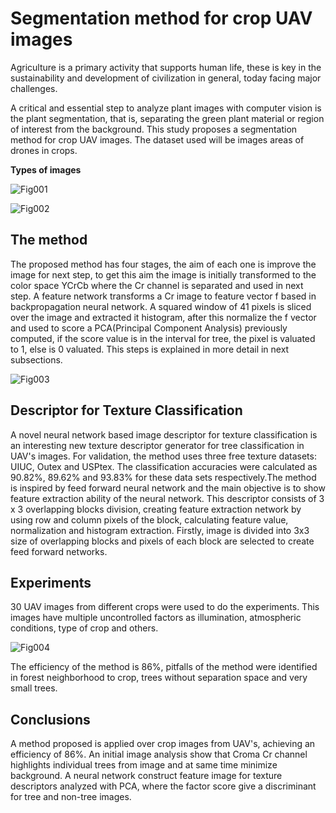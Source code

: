 <h1>Segmentation method for crop UAV images</h1>

Agriculture is a primary activity that supports human life, these is key in the sustainability and development of civilization in general, today facing major challenges. 

A critical and essential step to analyze plant images with computer vision is the plant segmentation, that is, separating the green plant material or region of interest from the background. 
This study proposes a segmentation method for crop UAV images. The dataset used will be images areas of drones in crops.

<b>Types of images</b>

![Fig001](https://user-images.githubusercontent.com/29265084/58557295-6bacc980-81f4-11e9-814c-0b1d5049fa7c.png)

![Fig002](https://user-images.githubusercontent.com/29265084/58557354-9434c380-81f4-11e9-99d4-0b90c4b9795f.png)

<h2>The method</h2>

The proposed method has four stages, the aim of each one is improve the image for next step, to get this aim the image is initially transformed to the color space YCrCb where the Cr channel is separated and used in next step. A feature network transforms a Cr image to  feature vector f based in backpropagation neural network. A squared window of 41 pixels is sliced over the image and extracted it histogram, after this normalize the f vector and used to score a PCA(Principal Component Analysis) previously computed, if the score value is in the interval for tree, the pixel is valuated to 1, else is 0 valuated. This steps is explained in more detail in next subsections.  


![Fig003](https://user-images.githubusercontent.com/29265084/59731927-8932e900-921e-11e9-8d79-85368d44d210.png)

<h2>Descriptor for Texture Classification</h2>

A novel neural network based image descriptor for texture classification is an interesting new texture descriptor generator for tree classification in UAV's images. For validation, the method uses three free texture datasets: UIUC, Outex and USPtex. The classification accuracies were calculated as 90.82%, 89.62% and 93.83% for these data sets respectively.The method is inspired by feed forward neural network and the main objective is to show feature extraction ability of the neural network. This descriptor consists of 3 x 3 overlapping blocks division, creating feature extraction network by using row and column pixels of the block, calculating feature value, normalization and histogram extraction. Firstly, image is divided into 3x3 size of overlapping blocks and pixels of each block are selected to create feed forward networks.


<h2>Experiments</h2>

30 UAV images from different crops were used to do the experiments. This images have multiple uncontrolled factors as illumination, atmospheric conditions, type of crop and others. 

![Fig004](https://user-images.githubusercontent.com/29265084/59731993-da42dd00-921e-11e9-841f-4aff4eb7a042.png)


The efficiency of the method is 86\%, pitfalls of the method were identified in forest neighborhood to crop, trees without separation space and very small trees.

<h2>Conclusions</h2>

A method proposed is applied over crop images from UAV's, achieving an efficiency of 86\%. An initial image analysis show that Croma Cr channel highlights individual trees from image and at same time minimize background. A neural network construct feature image for texture descriptors analyzed with PCA, where the factor score give a discriminant for tree and non-tree images.

